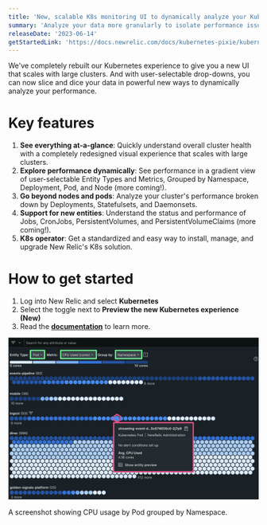 ```yaml
---
title: 'New, scalable K8s monitoring UI to dynamically analyze your Kubernetes clusters'
summary: 'Analyze your data more granularly to isolate performance issues'
releaseDate: '2023-06-14'
getStartedLink: 'https://docs.newrelic.com/docs/kubernetes-pixie/kubernetes-integration/understand-use-data/kubernetes-cluster-explorer/#navigator-preview'
---
```


We've completely rebuilt our Kubernetes experience to give you a new UI that scales with large clusters. And with user-selectable drop-downs, you can now slice and dice your data in powerful new ways to dynamically analyze your performance.


# Key features
1. **See everything at-a-glance**: Quickly understand overall cluster health with a completely redesigned visual experience that scales with large clusters.
2. **Explore performance dynamically**: See performance in a gradient view of user-selectable Entity Types and Metrics, Grouped by Namespace, Deployment, Pod, and Node (more coming!).
3. **Go beyond nodes and pods**: Analyze your cluster's performance broken down by Deployments, Statefulsets, and Daemonsets.
4. **Support for new entities**: Understand the status and performance of Jobs, CronJobs, PersistentVolumes, and PersistentVolumeClaims (more coming!).
5. **K8s operator**: Get a standardized and easy way to install, manage, and upgrade New Relic's K8s solution.

# How to get started
1. Log into New Relic and select **Kubernetes**
2. Select the toggle next to **Preview the new Kubernetes experience (New)**
3. Read the [**documentation**](https://docs.newrelic.com/docs/kubernetes-pixie/kubernetes-integration/understand-use-data/kubernetes-cluster-explorer/#navigator-preview) to learn more.

![A screenshot showing CPU usage by Pod grouped by Namespace.](./images/K8s_navigator.png "A screenshot showing CPU usage by Pod grouped by Namespace.")

<figcaption>A screenshot showing CPU usage by Pod grouped by Namespace.</figcaption>
